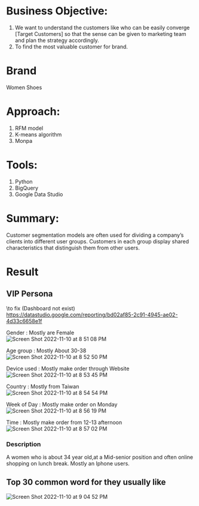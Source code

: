 
# Business Objective:
1. We want to understand the customers like who can be easily converge [Target Customers] so that the sense can be given to marketing team and plan the strategy accordingly.
2. To find the most valuable customer for brand.

# Brand
Women Shoes

# Approach:
1. RFM model
2. K-means algorithm 
3. Monpa

# Tools:
1. Python
2. BigQuery
3. Google Data Studio

# Summary:
Customer segmentation models are often used for dividing a company’s clients into different user groups. Customers in each group display shared characteristics that distinguish them from other users.

# Result
## VIP Persona 
\to fix (Dashboard not exist)
https://datastudio.google.com/reporting/bd02af85-2c91-4945-ae02-4d33c6658e1f

Gender : Mostly are Female <br>
![Screen Shot 2022-11-10 at 8 51 08 PM](https://user-images.githubusercontent.com/74374763/201096143-64fd25fd-2d33-47c6-bd43-96454a1053c7.png)

Age group  : Mostly About 30-38 <br>
![Screen Shot 2022-11-10 at 8 52 50 PM](https://user-images.githubusercontent.com/74374763/201096432-bec64e01-82d6-436e-ade3-7e0d52b95506.png)

Device used : Mostly make order through Website <br>
![Screen Shot 2022-11-10 at 8 53 45 PM](https://user-images.githubusercontent.com/74374763/201096622-91a28b2e-6e7d-44d1-8953-32687598393c.png)

Country : Mostly from Taiwan <br>
![Screen Shot 2022-11-10 at 8 54 54 PM](https://user-images.githubusercontent.com/74374763/201096861-9b80c05a-b60b-49d3-96a3-c335a2097dfa.png)

Week of Day : Mostly make order on Monday <br>
![Screen Shot 2022-11-10 at 8 56 19 PM](https://user-images.githubusercontent.com/74374763/201097173-14f034d6-535b-4876-8c90-8756f00cfd14.png)

Time : Mostly make order from 12-13 afternoon <br>
![Screen Shot 2022-11-10 at 8 57 02 PM](https://user-images.githubusercontent.com/74374763/201097332-de88e107-12a3-43e6-82a0-90e791ee6e09.png)

### Description 
A women who is about 34 year old,at a Mid-senior position and often online shopping on lunch break. Mostly an Iphone users.

## Top 30 common word for they usually like
![Screen Shot 2022-11-10 at 9 04 52 PM](https://user-images.githubusercontent.com/74374763/201099030-4b01bc53-dcd3-4688-8245-653bc4b63cb6.png)


